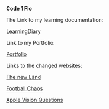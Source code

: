 **Code 1 Flo**

The Link to my learning documentation:

[LearningDiary](Diary/Code1_Diary.md)

Link to my Portfolio:

[Portfolio](Projects/GitHubPages/Portfolio.html)

Links to the changed websites:

[The new Länd](Projects/Images/TheLänd.png) 

[Football Chaos](Projects/Images/EMGrandPrix.png)

[Apple Vision Questions](Projects/Images/AppleVisionFragen.png) 